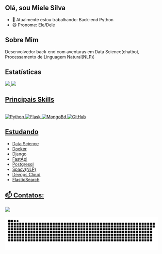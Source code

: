 
## Olá, sou Miele Silva

- 🔭 Atualmente estou trabalhando: Back-end Python
- 😄 Pronome: Ele/Dele

## Sobre Mim

Desenvolvedor back-end com aventuras em Data Science(chatbot, Processamento de Linguagem Natural(NLP))

<!--
**MieleSantos/MieleSantos** is a ✨ _special_ ✨ repository because its `README.md` (this file) appears on your GitHub profile.

Here are some ideas to get you started:


- 🌱 I’m currently learning ...
- 👯 I’m looking to collaborate on ...
- 🤔 I’m looking for help with ... 
- 💬 Ask me about ...


- ⚡ Fun fact: ...
-->

## Estatísticas
 <div>
  <a href="https://github.com/MieleSantos">
  <img height="180em" src="https://github-readme-stats.vercel.app/api?username=MieleSantos&show_icons=true&theme=white&include_all_commits=true&count_private=true"/>
  <img height="180em" src="https://github-readme-stats.vercel.app/api/top-langs/?username=MieleSantos&layout=compact&langs_count=7&theme=white"/>
</div>
 
## Principais Skills
<div style="display: inline_block"><br>
  <img align="center" alt="Python" height="30" width="60" src="https://img.shields.io/badge/Python-3776AB?style=for-the-badge&logo=python&logoColor=white">
  <img align="center" alt="Flask" height="30" width="60" src="https://img.shields.io/badge/Flask-000000?style=for-the-badge&logo=flask&logoColor=white">
  <img align="center" alt="MongoBd" height="30" width="70" src="https://img.shields.io/badge/MongoDB-4EA94B?style=for-the-badge&logo=mongodb&logoColor=white">
  <img align="center" alt="GitHub" height="30" width="60" src="https://img.shields.io/badge/GitHub-100000?style=for-the-badge&logo=github&logoColor=white">
</div>
 
## Estudando
<div>

 - Data Science
 - Docker
 - Django
 - FastApi
 - Postgresql
 - Spacy(NLP)
 - Devops Cloud
 - ElasticSearch
 </div>
 
## 📫 Contatos:
<div> 
  <a href="https://www.linkedin.com/in/mielesilva" target="_blank"><img src="https://img.shields.io/badge/-LinkedIn-%230077B5?style=for-the-badge&logo=linkedin&logoColor=white" target="_blank"></a>
 
 ![Snake animation](https://github.com/MieleSantos/MieleSantos/blob/output/github-contribution-grid-snake.svg)
 
</div>


